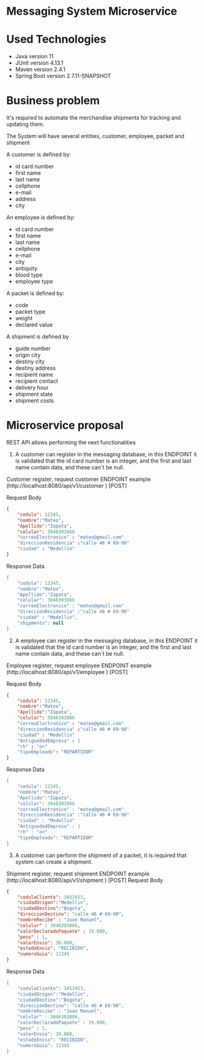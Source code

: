 # Messaging System Microservice

# Used Technologies
- Java version 11
- JUnit version 4.13.1
- Maven version 2.4.1
- Spring Boot version 2.7.11-SNAPSHOT

# Business problem
It's required to automate the merchandise shipments for tracking and updating them. 

The System will have several entities, customer, employee, packet and shipment

A customer is defined by:
- id card number
- first name
- last name
- cellphone
- e-mail
- address
- city

An employee is defined by:
- id card number
- first name
- last name
- cellphone
- e-mail
- city
- antiquity
- blood type
- employee type

A packet is defined by:
- code
- packet type
- weight
- declared value

A shipment is defined by
-  guide number
- origin city
- destiny city
- destiny address
- recipient name
- recipient contact
- delivery hour
- shipment state
- shipment costs

# Microservice proposal

REST API allows performing the next functionalities

1. A customer can register in the messaging database, in this ENDPOINT it is validated that the id card number is an integer, and the first and last name contain data, and these can´t be null.

Customer register, request customer ENDPOINT example (http://localhost:8080/api/v1/customer ) [POST]

Request Body

```json
{
    "cedula": 12345,
    "nombre":"Mateo",
    "Apellido":"Zapata",
    "celular": 3046303886
    "correoElectronico" : "mateo@gmail.com"
    "direccionResidencia" :"calle 46 # 69-90"
    "ciudad" : "Medellin"
}

```

Response Data

```java {.highlight .highlight-source-java .bg-black}
{
    "cedula": 12345,
    "nombre":"Mateo",
    "Apellido":"Zapata",
    "celular": 3046303886
    "correoElectronico" : "mateo@gmail.com"
    "direccionResidencia" :"calle 46 # 69-90"
    "ciudad" : "Medellin",
    "shipments": null
}

```
2. A employee can register in the messaging database, in this ENDPOINT it is validated that the id card number is an integer, and the first and last name contain data, and these can´t be null.

Employee register, request employee ENDPOINT example 
(http://localhost:8080/api/v1/employee ) [POST]

Request Body

```json
{
    "cedula": 12345,
    "nombre":"Mateo",
    "Apellido":"Zapata",
    "celular": 3046303886
    "correoElectronico" : "mateo@gmail.com"
    "direccionResidencia" :"calle 46 # 69-90"
    "ciudad" : "Medellin"
    "AntiguedadEmpresa" : 1
    "rh" : "o+"
    "tipoEmpleado": "REPARTIDOR"
}

```

Response Data

```java {.highlight .highlight-source-java .bg-black}
{
    "cedula": 12345,
    "nombre":"Mateo",
    "Apellido":"Zapata",
    "celular": 3046303886
    "correoElectronico" : "mateo@gmail.com"
    "direccionResidencia" :"calle 46 # 69-90"
    "ciudad" : "Medellin"
    "AntiguedadEmpresa" : 1
    "rh" : "o+"
    "tipoEmpleado": "REPARTIDOR"
}

```
3. A customer can perform the shipment of a packet, it is required that system can create a shipment.

Shipment register, request shipment ENDPOINT example 
(http://localhost:8080/api/v1/shipment ) [POST]
Request Body

```json
{
    "cedulaCliente": 3453453,
    "ciudadOrigen":"Medellin",
    "ciudadDestino":"Bogota",
    "direccionDestino": "calle 46 # 69-90",
    "nombreRecibe" : "Juan Manuel",
    "celular" : 3046303886,
    "valorDeclaradoPaquete" : 19.000,
    "peso" : 1,
    "valorEnvio": 30.000,
    "estadoEnvio": "RECIBIDO",
    "numeroGuia": 12345
}

```

Response Data

```java {.highlight .highlight-source-java .bg-black}
{
    "cedulaCliente": 3453453,
    "ciudadOrigen":"Medellin",
    "ciudadDestino":"Bogota",
    "direccionDestino": "calle 46 # 69-90",
    "nombreRecibe" : "Juan Manuel",
    "celular" : 3046303886,
    "valorDeclaradoPaquete" : 19.000,
    "peso" : 1,
    "valorEnvio": 30.000,
    "estadoEnvio": "RECIBIDO",
    "numeroGuia": 12345
}

```

